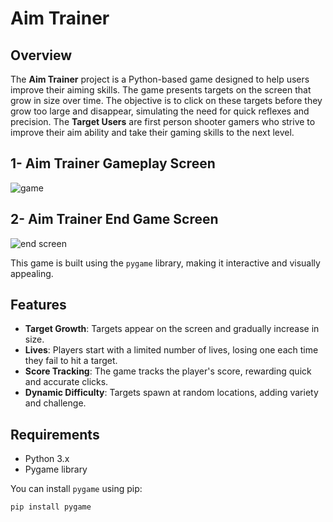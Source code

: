 # Aim Trainer

## Overview

The **Aim Trainer** project is a Python-based game designed to help users improve their aiming skills. The game presents targets on the screen that grow in size over time. The objective is to click on these targets before they grow too large and disappear, simulating the need for quick reflexes and precision. The **Target Users** are first person shooter gamers who strive to improve their aim ability and take their gaming skills to the next level.

## 1- Aim Trainer Gameplay Screen
![game](https://github.com/user-attachments/assets/e21bdf12-c7dc-4bc4-b820-edb04eef49d2)

## 2- Aim Trainer End Game Screen
![end screen](https://github.com/user-attachments/assets/19499843-dd2b-4bad-b879-a3e041f584da)




This game is built using the `pygame` library, making it interactive and visually appealing.

## Features

- **Target Growth**: Targets appear on the screen and gradually increase in size.
- **Lives**: Players start with a limited number of lives, losing one each time they fail to hit a target.
- **Score Tracking**: The game tracks the player's score, rewarding quick and accurate clicks.
- **Dynamic Difficulty**: Targets spawn at random locations, adding variety and challenge.

## Requirements

- Python 3.x
- Pygame library

You can install `pygame` using pip:

```bash
pip install pygame
